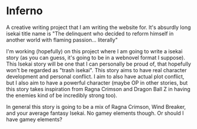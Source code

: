 # Inferno
A creative writing project that I am writing the website for. It's absurdly long isekai title name is "The delinquent who decided to reform himself in another world with flaming passion... literally"

I'm working (hopefully) on this project where I am going to write a isekai story (as you can guess, it's going to be in a webnovel format I suppose).
This Isekai story will be one that I can personally be proud of, that hopefully won't be regarded as "trash isekai". This story aims to have real 
character development and personal conflict. I aim to also have actual plot conflict, but I also aim to have a powerful character (maybe OP in other stories,
but this story takes inspiration from Ragna Crimson and Dragon Ball Z in having the enemies kind of be incredibly strong too). 

In general this story is going to be a mix of Ragna Crimson, Wind Breaker, and your average fantasy Isekai. No gamey elements though. Or should I have gamey elements?
